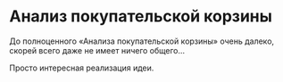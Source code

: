 # Анализ покупательской корзины
До полноценного «Анализа покупательской корзины» очень далеко, скорей всего даже не имеет ничего общего…

Просто интересная реализация идеи.
